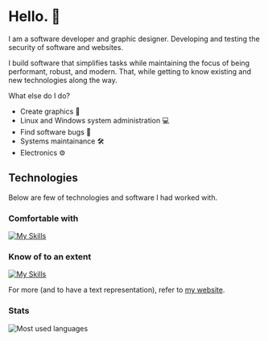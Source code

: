 # Hello. 👋

I am a software developer and graphic designer.
Developing and testing the security of software and websites.

I build software that simplifies tasks while maintaining the focus of being performant, robust, and modern. That, while getting to know existing and new technologies along the way.

What else do I do?

-   Create graphics 🎨
-   Linux and Windows system administration 💻
-   Find software bugs 🐛
-   Systems maintainance 🛠
-   Electronics ⚙

## Technologies

Below are few of technologies and software I had worked with.

### Comfortable with
[![My Skills](https://skillicons.dev/icons?i=rust,flutter,dart,golang,php,python,typescript,sass,html,css,javascript,nodejs,mysql,sqlite,linux,git,nginx,cloudflare,markdown,raspberrypi,vscode,webpack,regex,github,bash,svg&perline=6)](https://skillicons.dev)

### Know of to an extent
[![My Skills](https://skillicons.dev/icons?i=webassembly,cpp,c,cs,visualstudio,kotlin,java,androidstudio,powershell,blender,azure,discordbots&perline=6)](https://skillicons.dev)

For more (and to have a text representation), refer to [my website](https://uint.dev/).

### Stats

<img src="https://github-readme-stats-git-masterrstaa-rickstaa.vercel.app/api/top-langs?username=uintdev&langs_count=8&hide=c,c%2B%2B,makefile,assembly,cmake,objective-c,swift,ruby,kotlin,ejs,html&show_icons=true&layout=compact&bg_color=242424&text_color=ffffff&title_color=ffffff&border_radius=20&hide_border=true" alt="Most used languages">
